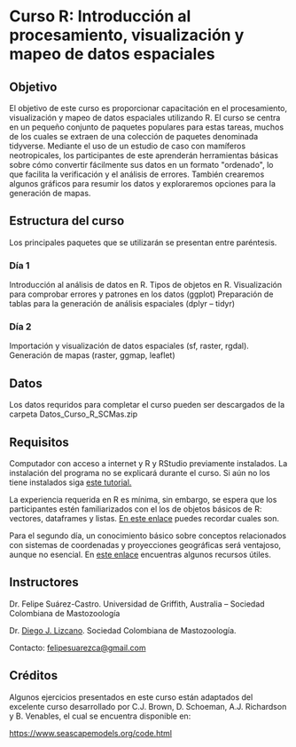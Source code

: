 # Curso R: Introducción al procesamiento, visualización y mapeo de datos espaciales

## Objetivo

El objetivo de este curso es proporcionar capacitación en el procesamiento, visualización y mapeo de  datos espaciales utilizando R. El curso se centra en un pequeño conjunto de paquetes populares para  estas tareas, muchos de los cuales se extraen de una colección de paquetes denominada tidyverse.  Mediante  el  uso  de  un  estudio  de  caso  con  mamíferos  neotropicales,  los  participantes  de  este  aprenderán  herramientas  básicas  sobre  cómo  convertir  fácilmente  sus  datos  en  un  formato  "ordenado", lo que facilita la verificación y el análisis de errores. También crearemos algunos gráficos  para resumir los datos y exploraremos opciones para la generación de mapas. 

## Estructura del curso 
 
Los principales paquetes que se utilizarán se presentan entre paréntesis. 
 
### Día 1 #####
 
Introducción al análisis de datos en R. Tipos de objetos en R. 
Visualización para comprobar errores y patrones en los datos (ggplot) 
Preparación de tablas para la generación de análisis espaciales (dplyr – tidyr) 
 
### Día 2 #### 
 
Importación y visualización de datos espaciales (sf, raster, rgdal). 
Generación de mapas (raster, ggmap, leaflet) 


## Datos 

Los datos requridos para completar el curso pueden ser descargados de la carpeta Datos_Curso_R_SCMas.zip
 
## Requisitos
 
Computador con acceso a internet y R y RStudio previamente instalados. La instalación del programa no se explicará durante el curso. Si aún no los tiene instalados siga [este tutorial.](https://www.youtube.com/watch?v=bBkhJxutIPw)  
 
La experiencia requerida en R es mínima, sin embargo, se espera que los participantes estén familiarizados con el los de objetos básicos de R: vectores, dataframes y listas. [En este enlace](https://rpubs.com/joser/objetos) puedes recordar cuales son.  
 
Para el segundo día, un conocimiento básico sobre conceptos relacionados con sistemas de coordenadas y proyecciones geográficas será ventajoso, aunque no esencial. En [este enlace](https://docs.qgis.org/2.8/es/docs/gentle_gis_introduction/coordinate_reference_systems.html) encuentras algunos recursos útiles.    


## Instructores  
 
Dr. Felipe Suárez-Castro. Universidad de Griffith, Australia – Sociedad Colombiana de Mastozoología  

Dr. [Diego J. Lizcano](http://dlizcano.github.io/). Sociedad Colombiana de Mastozoología.

Contacto: felipesuarezca@gmail.com  

## Créditos

Algunos ejercicios presentados en este curso están adaptados del excelente curso desarrollado por C.J. Brown, D. Schoeman, A.J. Richardson y B. Venables, el cual se encuentra disponible en:

https://www.seascapemodels.org/code.html
